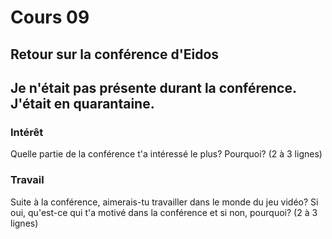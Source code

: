 # Cours 09 
## Retour sur la conférence d'Eidos

## Je n'était pas présente durant la conférence. J'était en quarantaine.

### Intérêt
Quelle partie de la conférence t'a intéressé le plus? Pourquoi? (2 à 3 lignes) 

### Travail
Suite à la conférence, aimerais-tu travailler dans le monde du jeu vidéo? Si oui, qu'est-ce qui t'a motivé dans la conférence et si non, pourquoi? (2 à 3 lignes)

